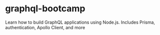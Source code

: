 # graphql-bootcamp
Learn how to build GraphQL applications using Node.js. Includes Prisma, authentication, Apollo Client, and more